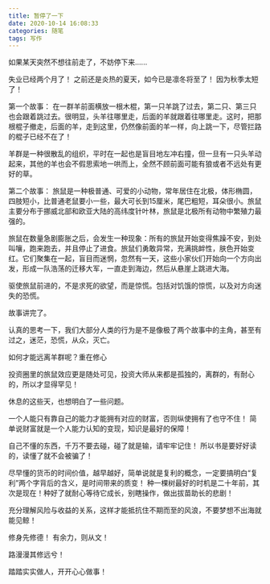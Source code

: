 ```yaml
---
title: 暂停了一下
date: 2020-10-14 16:08:33
categories: 随笔
tags: 写作
---
```


如果某天突然不想往前走了，不妨停下来......

<!-- more -->

失业已经两个月了！
之前还是炎热的夏天，如今已是凛冬将至了！
因为秋季太短了！

第一个故事：
在一群羊前面横放一根木棍，第一只羊跳了过去，第二只、第三只也会跟着跳过去。很明显，头羊往哪里走，后面的羊就跟着往哪里走。这时，把那根棍子撤走，后面的羊，走到这里，仍然像前面的羊一样，向上跳一下，尽管拦路的棍子已经不在了！

羊群是一种很散乱的组织，平时在一起也是盲目地左冲右撞，但一旦有一只头羊动起来，其他的羊也会不假思索地一哄而上，全然不顾前面可能有狼或者不远处有更好的草。

第二个故事：
旅鼠是一种极普通、可爱的小动物，常年居住在北极，体形椭圆，四肢短小，比普通老鼠要小一些，最大可长到15厘米，尾巴粗短，耳朵很小。旅鼠主要分布于挪威北部和欧亚大陆的高纬度针叶林，旅鼠是北极所有动物中繁殖力最强的。

旅鼠在数量急剧膨胀之后，会发生一种现象：所有的旅鼠开始变得焦躁不安，到处叫嚷，跑来跑去，并且停止了进食。旅鼠们勇敢异常，充满挑衅性，肤色开始变红。它们聚集在一起，盲目而迷惘，忽然有一天，这些小家伙们开始向一个方向出发，形成一队浩荡的迁移大军，一直走到海边，然后从悬崖上跳进大海。

驱使旅鼠前进的，不是求死的欲望，而是惊慌。包括对饥饿的惊慌，以及对方向迷失的恐慌。

故事讲完了。

认真的思考一下，我们大部分人类的行为是不是像极了两个故事中的主角，甚至有过之，迷茫，恐慌，从众，灭亡。

如何才能远离羊群呢？重在修心

投资圈里的旅鼠效应更是随处可见，投资大师从来都是孤独的，离群的，有耐心的，所以才显得罕见！

休息的这些天，也想明白了一些问题。

一个人能只有靠自己的能力才能拥有对应的财富，否则纵使拥有了也守不住！
简单说财富就是一个人能力认知的变现，知识是最好的保障！

自己不懂的东西，千万不要去碰，碰了就是输，请牢牢记住！
所以书是要好好读的，读懂了就不会被骗了！

尽早懂的货币的时间价值，越早越好，简单说就是复利的概念，一定要搞明白“复利”两个字背后的含义，是时间带来的质变！
种一棵树最好的时机是二十年前，其次是现在！种好了就耐心等待它成长，别瞎操作，做出拔苗助长的悲剧！

充分理解风险与收益的关系，这样才能抵抗住不期而至的风浪，不要梦想不出海就能见鲸！

修身先修德！
有余力，则从文！

路漫漫其修远兮！

踏踏实实做人，开开心心做事！


